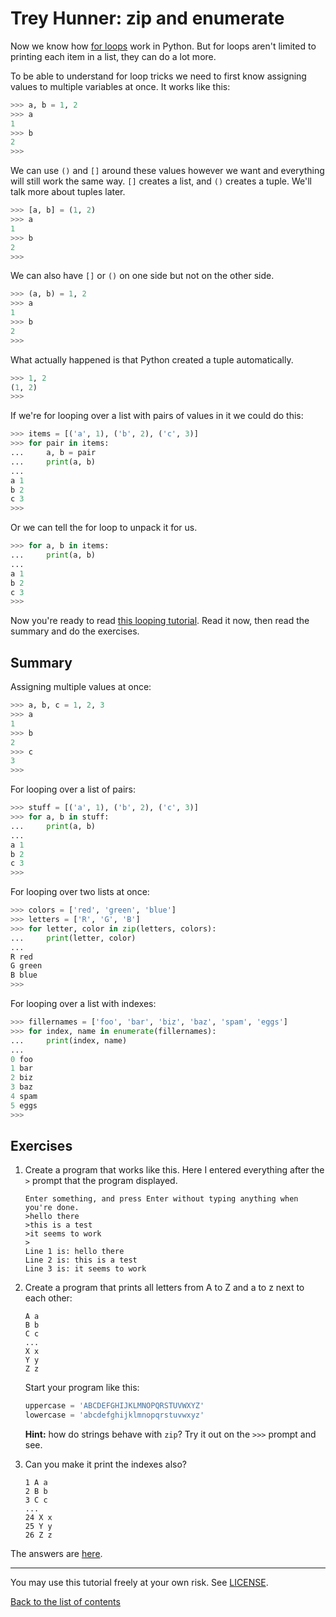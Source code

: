 # Trey Hunner: zip and enumerate

Now we know how [for loops](loops.md#for-loops) work in Python. But
for loops aren't limited to printing each item in a list, they can
do a lot more.

To be able to understand for loop tricks we need to first know
assigning values to multiple variables at once. It works like this:

```py
>>> a, b = 1, 2
>>> a
1
>>> b
2
>>> 
```

We can use `()` and `[]` around these values however we want and
everything will still work the same way. `[]` creates a list, and
`()` creates a tuple. We'll talk more about tuples later.

```py
>>> [a, b] = (1, 2)
>>> a
1
>>> b
2
>>> 
```

We can also have `[]` or `()` on one side but not on the other
side.

```py
>>> (a, b) = 1, 2
>>> a
1
>>> b
2
>>> 
```

What actually happened is that Python created a tuple automatically.

```py
>>> 1, 2
(1, 2)
>>> 
```

If we're for looping over a list with pairs of values in it we
could do this:

```py
>>> items = [('a', 1), ('b', 2), ('c', 3)]
>>> for pair in items:
...     a, b = pair
...     print(a, b)
... 
a 1
b 2
c 3
>>> 
```

Or we can tell the for loop to unpack it for us.

```py
>>> for a, b in items:
...     print(a, b)
... 
a 1
b 2
c 3
>>> 
```

Now you're ready to read [this looping
tutorial](http://treyhunner.com/2016/04/how-to-loop-with-indexes-in-python/).
Read it now, then read the summary and do the exercises.

## Summary

Assigning multiple values at once:

```py
>>> a, b, c = 1, 2, 3
>>> a
1
>>> b
2
>>> c
3
>>> 
```

For looping over a list of pairs:

```py
>>> stuff = [('a', 1), ('b', 2), ('c', 3)]
>>> for a, b in stuff:
...     print(a, b)
... 
a 1
b 2
c 3
>>> 
```

For looping over two lists at once:

```py
>>> colors = ['red', 'green', 'blue']
>>> letters = ['R', 'G', 'B']
>>> for letter, color in zip(letters, colors):
...     print(letter, color)
... 
R red
G green
B blue
>>> 
```

For looping over a list with indexes:

```py
>>> fillernames = ['foo', 'bar', 'biz', 'baz', 'spam', 'eggs']
>>> for index, name in enumerate(fillernames):
...     print(index, name)
... 
0 foo
1 bar
2 biz
3 baz
4 spam
5 eggs
>>> 
```

## Exercises

1. Create a program that works like this. Here I entered everything
    after the `>` prompt that the program displayed.

    ```
    Enter something, and press Enter without typing anything when you're done.
    >hello there
    >this is a test
    >it seems to work
    >
    Line 1 is: hello there
    Line 2 is: this is a test
    Line 3 is: it seems to work
    ```

2. Create a program that prints all letters from A to Z and a to z
    next to each other:

    ```
    A a
    B b
    C c
    ...
    X x
    Y y
    Z z
    ```

    Start your program like this:

    ```py
    uppercase = 'ABCDEFGHIJKLMNOPQRSTUVWXYZ'
    lowercase = 'abcdefghijklmnopqrstuvwxyz'
    ```

    **Hint:** how do strings behave with `zip`? Try it out on the
    `>>>` prompt and see.

3. Can you make it print the indexes also?

    ```
    1 A a
    2 B b
    3 C c
    ...
    24 X x
    25 Y y
    26 Z z
    ```

The answers are [here](answers.md).

***

You may use this tutorial freely at your own risk. See [LICENSE](LICENSE).

[Back to the list of contents](README.md)
